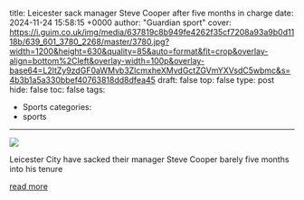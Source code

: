 title: Leicester sack manager Steve Cooper after five months in charge
date: 2024-11-24 15:58:15 +0000
author: "Guardian sport"
cover: https://i.guim.co.uk/img/media/637819c8b949fe4262f35cf7208a93a9b0d1118b/639_601_3780_2268/master/3780.jpg?width=1200&height=630&quality=85&auto=format&fit=crop&overlay-align=bottom%2Cleft&overlay-width=100p&overlay-base64=L2ltZy9zdGF0aWMvb3ZlcmxheXMvdGctZGVmYXVsdC5wbmc&s=4b3b1a5a330bbef40763818dd8dfea45
draft: false
top: false
type: post
hide: false
toc: false
tags:
  - Sports
categories:
  - sports
---

![](https://i.guim.co.uk/img/media/637819c8b949fe4262f35cf7208a93a9b0d1118b/639_601_3780_2268/master/3780.jpg?width=1200&height=630&quality=85&auto=format&fit=crop&overlay-align=bottom%2Cleft&overlay-width=100p&overlay-base64=L2ltZy9zdGF0aWMvb3ZlcmxheXMvdGctZGVmYXVsdC5wbmc&s=4b3b1a5a330bbef40763818dd8dfea45)

Leicester City have sacked their manager Steve Cooper barely five months into his tenure

[read more](https://www.theguardian.com/football/2024/nov/24/leicester-sack-manager-steve-cooper-after-five-months-in-charge)
